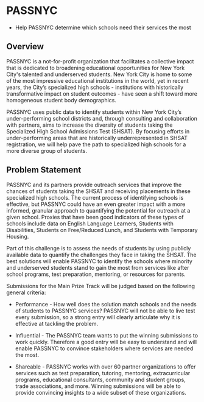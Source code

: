 # PASSNYC
- Help PASSNYC determine which schools need their services the most

## Overview

PASSNYC is a not-for-profit organization that facilitates a collective impact that is dedicated to broadening educational opportunities for New York City's talented and underserved students. New York City is home to some of the most impressive educational institutions in the world, yet in recent years, the City’s specialized high schools - institutions with historically transformative impact on student outcomes - have seen a shift toward more homogeneous student body demographics.

PASSNYC uses public data to identify students within New York City’s under-performing school districts and, through consulting and collaboration with partners, aims to increase the diversity of students taking the Specialized High School Admissions Test (SHSAT). By focusing efforts in under-performing areas that are historically underrepresented in SHSAT registration, we will help pave the path to specialized high schools for a more diverse group of students.

## Problem Statement
PASSNYC and its partners provide outreach services that improve the chances of students taking the SHSAT and receiving placements in these specialized high schools. The current process of identifying schools is effective, but PASSNYC could have an even greater impact with a more informed, granular approach to quantifying the potential for outreach at a given school. Proxies that have been good indicators of these types of schools include data on English Language Learners, Students with Disabilities, Students on Free/Reduced Lunch, and Students with Temporary Housing.

Part of this challenge is to assess the needs of students by using publicly available data to quantify the challenges they face in taking the SHSAT. The best solutions will enable PASSNYC to identify the schools where minority and underserved students stand to gain the most from services like after school programs, test preparation, mentoring, or resources for parents.

Submissions for the Main Prize Track will be judged based on the following general criteria:

- Performance - How well does the solution match schools and the needs of students to PASSNYC services? PASSNYC will not be able to live test every submission, so a strong entry will clearly articulate why it is effective at tackling the problem.

- Influential - The PASSNYC team wants to put the winning submissions to work quickly. Therefore a good entry will be easy to understand and will enable PASSNYC to convince stakeholders where services are needed the most.

- Shareable - PASSNYC works with over 60 partner organizations to offer services such as test preparation, tutoring, mentoring, extracurricular programs, educational consultants, community and student groups, trade associations, and more. Winning submissions will be able to provide convincing insights to a wide subset of these organizations.


